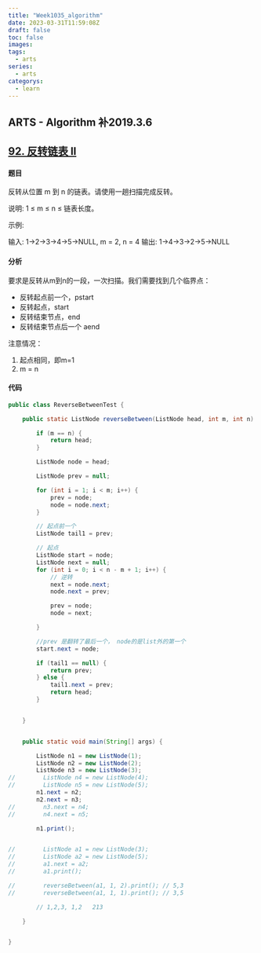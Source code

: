 ```yaml
---
title: "Week1035_algorithm"
date: 2023-03-31T11:59:08Z
draft: false 
toc: false
images:
tags:
  - arts 
series:
  - arts 
categorys:
  - learn 
---
```


## ARTS - Algorithm 补2019.3.6

## [92. 反转链表 II](https://leetcode-cn.com/problems/reverse-linked-list-ii/)

#### 题目

反转从位置 m 到 n 的链表。请使用一趟扫描完成反转。

说明:
1 ≤ m ≤ n ≤ 链表长度。

示例:

输入: 1->2->3->4->5->NULL, m = 2, n = 4
输出: 1->4->3->2->5->NULL

#### 分析

要求是反转从m到n的一段，一次扫描。我们需要找到几个临界点：

* 反转起点前一个，pstart
* 反转起点，start
* 反转结束节点，end
* 反转结束节点后一个 aend

注意情况：

1. 起点相同，即m=1
2. m = n

#### 代码

```java
public class ReverseBetweenTest {

    public static ListNode reverseBetween(ListNode head, int m, int n) {

        if (m == n) {
            return head;
        }

        ListNode node = head;

        ListNode prev = null;

        for (int i = 1; i < m; i++) {
            prev = node;
            node = node.next;
        }

        // 起点前一个
        ListNode tail1 = prev;

        // 起点
        ListNode start = node;
        ListNode next = null;
        for (int i = 0; i < n - m + 1; i++) {
            // 逆转
            next = node.next;
            node.next = prev;

            prev = node;
            node = next;

        }

        //prev 是翻转了最后一个， node的是list外的第一个
        start.next = node;

        if (tail1 == null) {
            return prev;
        } else {
            tail1.next = prev;
            return head;
        }


    }


    public static void main(String[] args) {

        ListNode n1 = new ListNode(1);
        ListNode n2 = new ListNode(2);
        ListNode n3 = new ListNode(3);
//        ListNode n4 = new ListNode(4);
//        ListNode n5 = new ListNode(5);
        n1.next = n2;
        n2.next = n3;
//        n3.next = n4;
//        n4.next = n5;

        n1.print();


//        ListNode a1 = new ListNode(3);
//        ListNode a2 = new ListNode(5);
//        a1.next = a2;
//        a1.print();

//        reverseBetween(a1, 1, 2).print(); // 5,3
//        reverseBetween(a1, 1, 1).print(); // 3,5

        // 1,2,3, 1,2   213

    }


}

```

